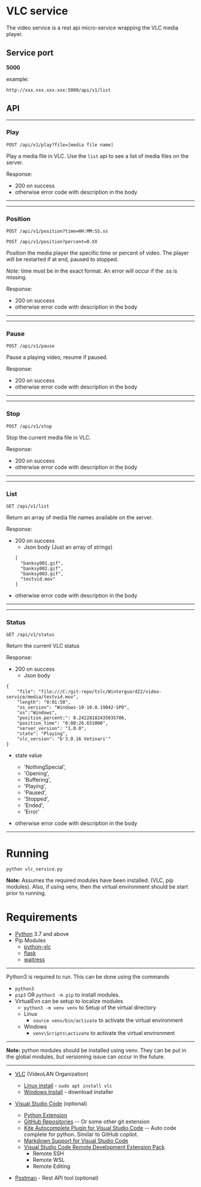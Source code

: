 # VLC service
The video service is a rest api micro-service wrapping the VLC media player.

## Service port
**5000**

example:
```
http://xxx.xxx.xxx.xxx:5000/api/v1/list
```
## API
___
### Play
`POST /api/v1/play?file=[media file name]`

Play a media file in VLC. Use the `list` api to see a list of media files on the server.

Response:
* 200 on success
* otherwise error code with description in the body
___
___
### Position
`POST /api/v1/position?time=HH:MM:SS.ss`

`POST /api/v1/position?percent=0.XX`


Position the media player the specific time or percent of video. The player will be restarted if at end, paused to stopped.  

*Note:* time must be in the exact format.
An error will occur if the .ss is missing.

Response:
* 200 on success
* otherwise error code with description in the body
___
___
### Pause
`POST /api/v1/pause`

Pause a playing video, resume if paused.

Response:
* 200 on success
* otherwise error code with description in the body
___

___
### Stop
`POST /api/v1/stop`

Stop the current media file in VLC.

Response:
* 200 on success
* otherwise error code with description in the body
___

___
### List
`GET /api/v1/list`

Return an array of media file names available on the server.

Response:
* 200 on success
  * Json body (Just an array of strings)
  ```
  [
    "banksy001.gif",
    "banksy002.gif",
    "banksy003.gif",
    "testvid.mov"
  ]
  ```
* otherwise error code with description in the body
___

___
### Status
`GET /api/v1/status`

Return the current VLC status

Response:
* 200 on success
  * Json body
```
{
    "file": "file:///C:/git-repo/tslc/Winterguard22/video-service/media/testvid.mov",
    "length": "0:01:50",
    "os_version": "Windows-10-10.0.19042-SP0",
    "os":"Windows",
    "position_percent:": 0.24228182435035706,
    "position_time": "0:00:26.651000",
    "server_version": "1.0.0",
    "state": "Playing",
    "vlc_version": "b'3.0.16 Vetinari'"
}
```

  * state value
    * 'NothingSpecial',
    * 'Opening',
    * 'Buffering',
    * 'Playing',
    * 'Paused',
    * 'Stopped',
    * 'Ended',
    * 'Error'

* otherwise error code with description in the body
___


# Running
```
python vlc_service.py
```
**Note:** Assumes the required modules have been installed. (VLC, pip modules).  Also, if using venv, then the virtual environment should be start prior to running.


# Requirements
* [Python](https://www.python.org/downloads/) 3.7 and above
* Pip Modules
	* [python-vlc](https://pypi.org/project/python-vlc/)
	* [flask](https://pypi.org/project/Flask/)
	* [waitress](https://pypi.org/project/waitress/)


___
Python3 is required to run.  This can be done using the commands
* `python3`
* `pip3` OR `python3 -m pip`  to install modules.
* VirtualEvn can be setup to localize modules
  * `python3 -m venv venv`    to Setup of the virtual directory
  * Linux
    * `source venv/bin/activate`  to activate the virtual environment
  * Windows
    * `venv\Scripts\activate` to activate the virtual environment
___
  **Note:** python modules should be installed using venv.  They can be put in the global modules, but versioning issue can occur in the future.

___
* [VLC](https://www.videolan.org/) (VideoLAN Organization)
  * [Linux install](https://www.videolan.org/vlc/download-debian.html) -  `sudo apt install vlc` 
  * [Windows Install](https://www.videolan.org/vlc/download-windows.html) - download installer

* [Visual Studio Code](https://code.visualstudio.com/) (optional)
  * [Python Extension](https://marketplace.visualstudio.com/items?itemName=ms-python.python)
  * [GitHub Repositories](https://marketplace.visualstudio.com/items?itemName=GitHub.remotehub) -- Or some other git extension
  * [Kite Autocomplete Plugin for Visual Studio Code](https://marketplace.visualstudio.com/items?itemName=kiteco.kite) -- Auto code complete for python.  Similar to GitHub copilot.
  * [Markdown Support for Visual Studio Code](https://marketplace.visualstudio.com/items?itemName=yzhang.markdown-all-in-one)
  * [Visual Studio Code Remote Development Extension Pack](https://marketplace.visualstudio.com/items?itemName=ms-vscode-remote.vscode-remote-extensionpack)
    * Remote SSH
    * Remote WSL
    * Remote Editing
* [Postman](https://www.postman.com/) - Rest API tool (optional)
	
